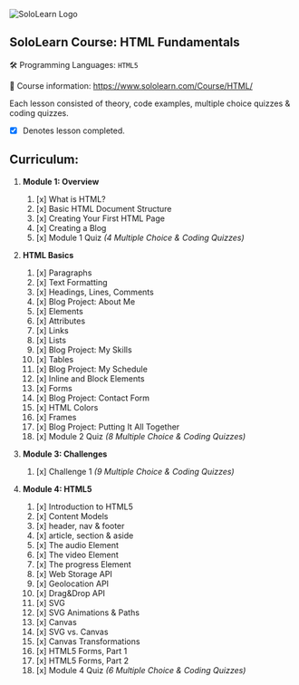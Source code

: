 ![SoloLearn Logo](https://i.imgur.com/7GLNRQn.png)

## SoloLearn Course: HTML Fundamentals
:hammer_and_wrench:  Programming Languages: `HTML5`

:book:  Course information: https://www.sololearn.com/Course/HTML/  

Each lesson consisted of theory, code examples, multiple choice quizzes & coding quizzes.
- [x] Denotes lesson completed.

## Curriculum: 
1. **Module 1: Overview**
    1. [x] What is HTML? 
    1. [x] Basic HTML Document Structure 
    1. [x] Creating Your First HTML Page 
    1. [x] Creating a Blog
    1. [x] Module 1 Quiz *(4 Multiple Choice & Coding Quizzes)*

1. **HTML Basics**
    1. [x] Paragraphs 
    1. [x] Text Formatting 
    1. [x] Headings, Lines, Comments 
    1. [x] Blog Project: About Me 
    1. [x] Elements 
    1. [x] Attributes 
    1. [x] Links 
    1. [x] Lists 
    1. [x] Blog Project: My Skills 
    1. [x] Tables 
    1. [x] Blog Project: My Schedule 
    1. [x] Inline and Block Elements 
    1. [x] Forms
    1. [x] Blog Project: Contact Form 
    1. [x] HTML Colors 
    1. [x] Frames 
    1. [x] Blog Project: Putting It All Together 
    1. [x] Module 2 Quiz *(8 Multiple Choice & Coding Quizzes)*   

1. **Module 3: Challenges**
    1. [x] Challenge 1 *(9 Multiple Choice & Coding Quizzes)*
    
1. **Module 4: HTML5**
    1. [x] Introduction to HTML5
    1. [x] Content Models
    1. [x] header, nav & footer
    1. [x] article, section & aside
    1. [x] The audio Element
    1. [x] The video Element
    1. [x] The progress Element
    1. [x] Web Storage API
    1. [x] Geolocation API
    1. [x] Drag&Drop API
    1. [x] SVG
    1. [x] SVG Animations & Paths
    1. [x] Canvas
    1. [x] SVG vs. Canvas
    1. [x] Canvas Transformations
    1. [x] HTML5 Forms, Part 1
    1. [x] HTML5 Forms, Part 2
    1. [x] Module 4 Quiz *(6 Multiple Choice & Coding Quizzes)*
